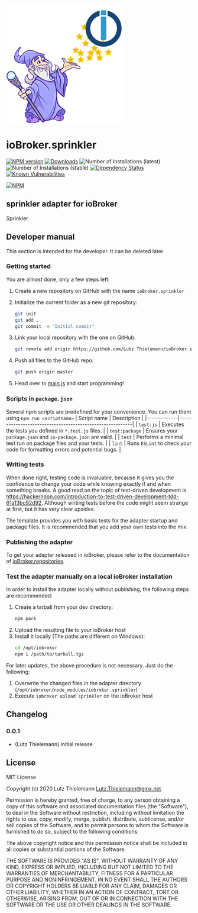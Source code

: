 ![Logo](admin/sprinkler.png)
# ioBroker.sprinkler

[![NPM version](http://img.shields.io/npm/v/iobroker.sprinkler.svg)](https://www.npmjs.com/package/iobroker.sprinkler)
[![Downloads](https://img.shields.io/npm/dm/iobroker.sprinkler.svg)](https://www.npmjs.com/package/iobroker.sprinkler)
![Number of Installations (latest)](http://iobroker.live/badges/sprinkler-installed.svg)
![Number of Installations (stable)](http://iobroker.live/badges/sprinkler-stable.svg)
[![Dependency Status](https://img.shields.io/david/magicamun/iobroker.sprinkler.svg)](https://david-dm.org/magicamun/iobroker.sprinkler)
[![Known Vulnerabilities](https://snyk.io/test/github/magicamun/ioBroker.sprinkler/badge.svg)](https://snyk.io/test/github/magicamun/ioBroker.sprinkler)

[![NPM](https://nodei.co/npm/iobroker.sprinkler.png?downloads=true)](https://nodei.co/npm/iobroker.sprinkler/)

## sprinkler adapter for ioBroker

Sprinkler

## Developer manual
This section is intended for the developer. It can be deleted later

### Getting started

You are almost done, only a few steps left:
1. Create a new repository on GitHub with the name `ioBroker.sprinkler`
1. Initialize the current folder as a new git repository:  
	```bash
	git init
	git add .
	git commit -m "Initial commit"
	```
1. Link your local repository with the one on GitHub:  
	```bash
	git remote add origin https://github.com/Lutz Thielemann/ioBroker.sprinkler
	```

1. Push all files to the GitHub repo:  
	```bash
	git push origin master
	```
1. Head over to [main.js](main.js) and start programming!

### Scripts in `package.json`
Several npm scripts are predefined for your convenience. You can run them using `npm run <scriptname>`
| Script name | Description                                              |
|-------------|----------------------------------------------------------|
| `test:js`   | Executes the tests you defined in `*.test.js` files.     |
| `test:package`    | Ensures your `package.json` and `io-package.json` are valid. |
| `test` | Performs a minimal test run on package files and your tests. |
| `lint` | Runs `ESLint` to check your code for formatting errors and potential bugs. |

### Writing tests
When done right, testing code is invaluable, because it gives you the 
confidence to change your code while knowing exactly if and when 
something breaks. A good read on the topic of test-driven development 
is https://hackernoon.com/introduction-to-test-driven-development-tdd-61a13bc92d92. 
Although writing tests before the code might seem strange at first, but it has very 
clear upsides.

The template provides you with basic tests for the adapter startup and package files.
It is recommended that you add your own tests into the mix.

### Publishing the adapter
To get your adapter released in ioBroker, please refer to the documentation 
of [ioBroker.repositories](https://github.com/ioBroker/ioBroker.repositories#requirements-for-adapter-to-get-added-to-the-latest-repository).

### Test the adapter manually on a local ioBroker installation
In order to install the adapter locally without publishing, the following steps are recommended:
1. Create a tarball from your dev directory:  
	```bash
	npm pack
	```
1. Upload the resulting file to your ioBroker host
1. Install it locally (The paths are different on Windows):
	```bash
	cd /opt/iobroker
	npm i /path/to/tarball.tgz
	```

For later updates, the above procedure is not necessary. Just do the following:
1. Overwrite the changed files in the adapter directory (`/opt/iobroker/node_modules/iobroker.sprinkler`)
1. Execute `iobroker upload sprinkler` on the ioBroker host

## Changelog

### 0.0.1
* (Lutz Thielemann) initial release

## License
MIT License

Copyright (c) 2020 Lutz Thielemann <Lutz.Thielemann@gmx.net>

Permission is hereby granted, free of charge, to any person obtaining a copy
of this software and associated documentation files (the "Software"), to deal
in the Software without restriction, including without limitation the rights
to use, copy, modify, merge, publish, distribute, sublicense, and/or sell
copies of the Software, and to permit persons to whom the Software is
furnished to do so, subject to the following conditions:

The above copyright notice and this permission notice shall be included in all
copies or substantial portions of the Software.

THE SOFTWARE IS PROVIDED "AS IS", WITHOUT WARRANTY OF ANY KIND, EXPRESS OR
IMPLIED, INCLUDING BUT NOT LIMITED TO THE WARRANTIES OF MERCHANTABILITY,
FITNESS FOR A PARTICULAR PURPOSE AND NONINFRINGEMENT. IN NO EVENT SHALL THE
AUTHORS OR COPYRIGHT HOLDERS BE LIABLE FOR ANY CLAIM, DAMAGES OR OTHER
LIABILITY, WHETHER IN AN ACTION OF CONTRACT, TORT OR OTHERWISE, ARISING FROM,
OUT OF OR IN CONNECTION WITH THE SOFTWARE OR THE USE OR OTHER DEALINGS IN THE
SOFTWARE.